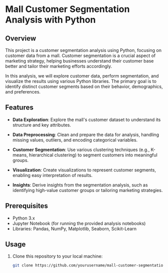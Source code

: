 # Mall Customer Segmentation Analysis with Python


## Overview

This project is a customer segmentation analysis using Python, focusing on customer data from a mall. Customer segmentation is a crucial aspect of marketing strategy, helping businesses understand their customer base better and tailor their marketing efforts accordingly.

In this analysis, we will explore customer data, perform segmentation, and visualize the results using various Python libraries. The primary goal is to identify distinct customer segments based on their behavior, demographics, and preferences.

## Features

- **Data Exploration**: Explore the mall's customer dataset to understand its structure and key attributes.

- **Data Preprocessing**: Clean and prepare the data for analysis, handling missing values, outliers, and encoding categorical variables.

- **Customer Segmentation**: Use various clustering techniques (e.g., K-means, hierarchical clustering) to segment customers into meaningful groups.

- **Visualization**: Create visualizations to represent customer segments, enabling easy interpretation of results.

- **Insights**: Derive insights from the segmentation analysis, such as identifying high-value customer groups or tailoring marketing strategies.

## Prerequisites

- Python 3.x
- Jupyter Notebook (for running the provided analysis notebooks)
- Libraries: Pandas, NumPy, Matplotlib, Seaborn, Scikit-Learn

## Usage

1. Clone this repository to your local machine:

   ```bash
   git clone https://github.com/yourusername/mall-customer-segmentation.git
